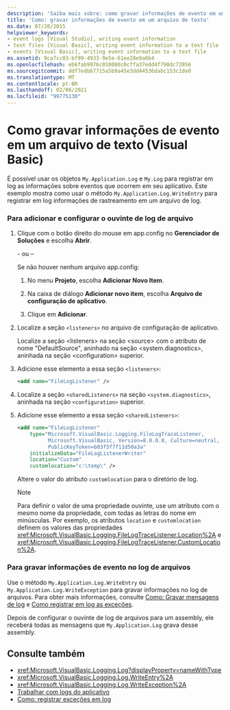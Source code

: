 ```yaml
---
description: 'Saiba mais sobre: como gravar informações de evento em um arquivo de texto (Visual Basic)'
title: 'Como: gravar informações de evento em um arquivo de texto'
ms.date: 07/20/2015
helpviewer_keywords:
- event logs [Visual Studio], writing event information
- text files [Visual Basic], writing event information to a text file
- events [Visual Basic], writing event information to a text file
ms.assetid: 9ca7cc03-bf99-4933-9e5e-61ee28e9a6b4
ms.openlocfilehash: eb6fab9976c010080c0cffa37edd4f790dc73956
ms.sourcegitcommit: ddf7edb67715a5b9a45e3dd44536dabc153c1de0
ms.translationtype: MT
ms.contentlocale: pt-BR
ms.lasthandoff: 02/06/2021
ms.locfileid: "99775130"
---
```

# <a name="how-to-write-event-information-to-a-text-file-visual-basic"></a>Como gravar informações de evento em um arquivo de texto (Visual Basic)

É possível usar os objetos `My.Application.Log` e `My.Log` para registrar em log as informações sobre eventos que ocorrem em seu aplicativo. Este exemplo mostra como usar o método `My.Application.Log.WriteEntry` para registrar em log informações de rastreamento em um arquivo de log.

### <a name="to-add-and-configure-the-file-log-listener"></a>Para adicionar e configurar o ouvinte de log de arquivo

1. Clique com o botão direito do mouse em app.config no **Gerenciador de Soluções** e escolha **Abrir**.

     \- ou –

     Se não houver nenhum arquivo app.config:

    1. No menu **Projeto**, escolha **Adicionar Novo Item**.

    2. Na caixa de diálogo **Adicionar novo item**, escolha **Arquivo de configuração de aplicativo**.

    3. Clique em **Adicionar**.

2. Localize a seção `<listeners>` no arquivo de configuração de aplicativo.

     Localize a seção \<listeners> na seção \<source> com o atributo de nome "DefaultSource", aninhado na seção \<system.diagnostics>, aninhada na seção \<configuration> superior.

3. Adicione esse elemento a essa seção `<listeners>`:

    ```xml
    <add name="FileLogListener" />
    ```

4. Localize a seção `<sharedListeners>` na seção `<system.diagnostics>`, aninhada na seção `<configuration>` superior.

5. Adicione esse elemento a essa seção `<sharedListeners>`:

    ```xml
    <add name="FileLogListener"
        type="Microsoft.VisualBasic.Logging.FileLogTraceListener,
              Microsoft.VisualBasic, Version=8.0.0.0, Culture=neutral,
              PublicKeyToken=b03f5f7f11d50a3a"
        initializeData="FileLogListenerWriter"
        location="Custom"
        customlocation="c:\temp\" />
    ```

     Altere o valor do atributo `customlocation` para o diretório de log.

    > [!NOTE]
    > Para definir o valor de uma propriedade ouvinte, use um atributo com o mesmo nome da propriedade, com todas as letras do nome em minúsculas. Por exemplo, os atributos `location` e `customlocation` definem os valores das propriedades <xref:Microsoft.VisualBasic.Logging.FileLogTraceListener.Location%2A> e <xref:Microsoft.VisualBasic.Logging.FileLogTraceListener.CustomLocation%2A>.

### <a name="to-write-event-information-to-the-file-log"></a>Para gravar informações de evento no log de arquivos

Use o método `My.Application.Log.WriteEntry` ou `My.Application.Log.WriteException` para gravar informações no log de arquivos. Para obter mais informações, consulte [Como: Gravar mensagens de log](how-to-write-log-messages.md) e [Como registrar em log as exceções](how-to-log-exceptions.md).

Depois de configurar o ouvinte de log de arquivos para um assembly, ele receberá todas as mensagens que `My.Application.Log` grava desse assembly.

## <a name="see-also"></a>Consulte também

- <xref:Microsoft.VisualBasic.Logging.Log?displayProperty=nameWithType>
- <xref:Microsoft.VisualBasic.Logging.Log.WriteEntry%2A>
- <xref:Microsoft.VisualBasic.Logging.Log.WriteException%2A>
- [Trabalhar com logs do aplicativo](working-with-application-logs.md)
- [Como: registrar exceções em log](how-to-log-exceptions.md)

